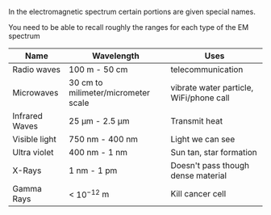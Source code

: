 
In the electromagnetic spectrum certain portions are given special names. 

You need to be able to recall roughly the ranges for each type of the EM spectrum

| Name           | Wavelength                          | Uses                                    |
| -------------- | ----------------------------------- | --------------------------------------- |
| Radio waves    | 100 m - 50 cm                       | telecommunication                       |
| Microwaves     | 30 cm to milimeter/micrometer scale | vibrate water particle, WiFi/phone call |
| Infrared Waves | 25 μm - 2.5 μm                      | Transmit heat                           |
| Visible light  | 750 nm - 400 nm                     | Light we can see                        |
| Ultra violet   | 400 nm - 1 nm                       | Sun tan, star formation                 |
| X-Rays         | 1 nm - 1 pm                         | Doesn't pass though dense material      |
| Gamma Rays     | < $10^{-12}$ m                      |      Kill cancer cell                                   |



